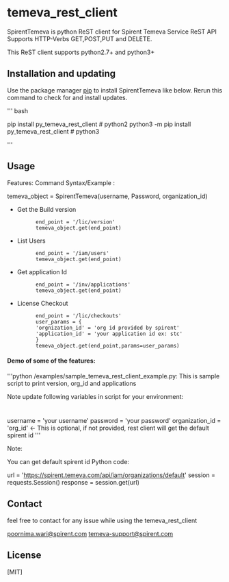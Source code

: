 # temeva_rest_client

SpirentTemeva is python ReST client for Spirent Temeva Service ReST API Supports HTTP-Verbs GET,POST,PUT and DELETE. 

This ReST client supports python2.7+ and python3+

## Installation and updating
Use the package manager [pip](https://pip.pypa.io/en/stable/) to install SpirentTemeva like below. 
Rerun this command to check for and install updates.

'''
bash

pip install py_temeva_rest_client # python2
python3 -m pip install py_temeva_rest_client # python3

'''

## Usage
Features:
Command Syntax/Example :

   temeva_object = SpirentTemeva(username, Password, organization_id)

* Get the Build version

			end_point = '/lic/version'
			temeva_object.get(end_point)


* List Users
			
			end_point = '/iam/users'
			temeva_object.get(end_point)


* Get application Id

			end_point = '/inv/applications'
			temeva_object.get(end_point)
	
	
* License Checkout

			end_point = '/lic/checkouts'
			user_params = {
			'orgnization_id' = 'org id provided by spirent'
			'application_id' = 'your application id ex: stc'
			}
			temeva_object.get(end_point,params=user_params)
		

                
#### Demo of some of the features:
'''python
/examples/sample_temeva_rest_client_example.py:
This is sample script to print version, org_id and applications

Note update following variables in script for your environment:
# 
username = 'your username'
password = 'your password'
organization_id = 'org_id' <- This is optional, if not provided, rest client will get the default spirent id 
'''

Note: 

You can get default spirent id 
Python code:

url = 'https://spirent.temeva.com/api/iam/organizations/default'
session = requests.Session()
response = session.get(url)


## Contact
feel free to contact for any issue while using the temeva_rest_client

poornima.wari@spirent.com
temeva-support@spirent.com

## License
[MIT]


